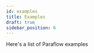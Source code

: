 ```yaml
---
id: examples
title: Examples
draft: true
sidebar_position: 6
---
```


Here's a list of Paraflow examples